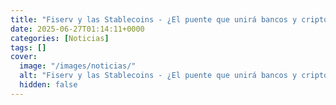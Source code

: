 ```yaml
---
title: "Fiserv y las Stablecoins - ¿El puente que unirá bancos y cripto?"
date: 2025-06-27T01:14:11+0000
categories: [Noticias]
tags: []
cover:
  image: "/images/noticias/"
  alt: "Fiserv y las Stablecoins - ¿El puente que unirá bancos y cripto?"
  hidden: false
---
```



